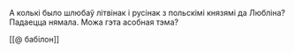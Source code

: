 
А колькі было шлюбаў літвінак і русінак з польскімі князямі да Любліна? Падаецца нямала. Можа гэта асобная тэма?

[[@ бабілон]]
